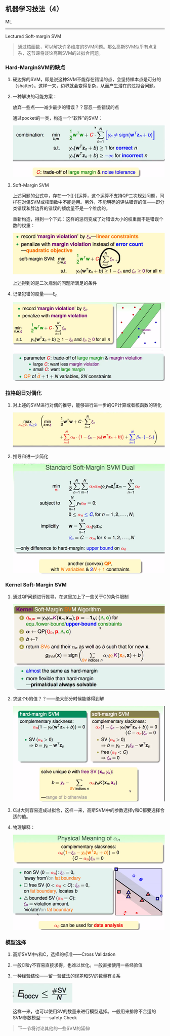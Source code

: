 ## 机器学习技法（4）

ML

------

Lecture4 Soft-margin SVM

> 通过核函数，可以解决许多维度的SVM问题。那么高斯SVM似乎有点复杂，这节课将谈论高斯SVM的过拟合问题。

### Hard-MarginSVM的缺点

1. 硬边界的SVM，即是说这种SVM不能存在错误的点，会坚持样本点是可分的（shatter）。这样一来，边界就会变得复杂，从而产生潜在的过拟合问题。

2. 一种解决的可能方案：

   放弃一些点——减少最少的错误？？容忍一些错误的点

   通过pocket的一类，构造一个“软性”的SVM：

   ![1536981917408](assets/1536981917408.png)

3. Soft-Margin SVM

   上述问题的公式中，存在一个[[·]]运算，这个运算不支持QP二次规划问题，同样在对偶SVM或核函数中不能适用。另外，不能明确的评估错误的值——即分类错误和胖边界的错误的额度量不是一个维度的。

   重新构造，得到一个下式：这样的惩罚变成了对错误大小的权重而不是错误个数的权重：

   ![1536982293923](assets/1536982293923.png)

   上述得到的是二次规划的问题所满足的条件

4. 记录犯错的度量——ξ<sub>n</sub>

   ![1536982479626](assets/1536982479626.png)



### 拉格朗日对偶化

1. 对上述的SVM进行对偶的推导，能够进行进一步的QP计算或者核函数的转化

   ![1536982670534](assets/1536982670534.png)

2. 推导和进一步简化

    ![1536983000052](assets/1536983000052.png)



### Kernel Soft-Margin SVM

1. 通过QP问题进行推导，在这里加上了一些关于C的条件限制

   ![1536983140065](assets/1536983140065.png)

2. 求这个b的值？？——绝大部分时候能够得到解

   ![1536983386269](assets/1536983386269.png)

3. C过大则容易造成过拟合，这样一来，高斯SVM中的参数选择γ和C都要选择合适的值。

4. 物理解释：

   ![1536985676185](assets/1536985676185.png)



### 模型选择

1. 高斯SVM中γ和C，选择的标准——Cross Validation

2. 一般C和γ不容易直接求得，也难以优化。一般直接使用一些经验值

3. 一种经验结论——留一验证法的误差和SV的数量有关系

   ![1536985909079](assets/1536985909079.png)

   这样一来，也可以使用SV的数量来进行模型选择。一般用来排除不合适的SVM参数模型——safety Check



> 下一节将讨论其他的一些SVM的延伸





